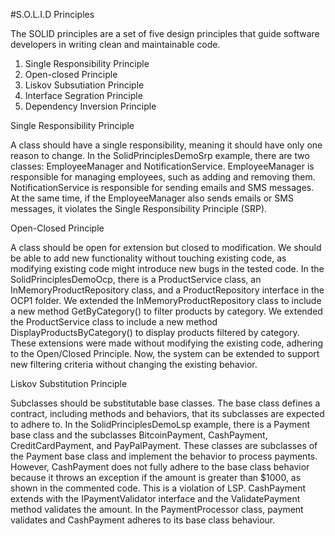 #S.O.L.I.D Principles

The SOLID principles are a set of five design principles that guide software developers in writing clean and maintainable code. 
1.	Single Responsibility Principle
2.	Open-closed Principle
3.	Liskov Subsutiation Principle
4.	Interface Segration Principle
5.	Dependency Inversion Principle

Single Responsibility Principle

A class should have a single responsibility, meaning it should have only one reason to change.
In the SolidPrinciplesDemoSrp example, there are two classes: EmployeeManager and NotificationService. EmployeeManager is responsible for managing employees, such as adding and removing them. NotificationService is responsible for sending emails and SMS messages.  
At the same time, if the EmployeeManager also sends emails or SMS messages, it violates the Single Responsibility Principle (SRP).

Open-Closed Principle

A class should be open for extension but closed to modification. We should be able to add new functionality without touching existing code, as modifying existing code might introduce new bugs in the tested code.
In the SolidPrinciplesDemoOcp, there is a ProductService class, an InMemoryProductRepository class, and a ProductRepository interface in the OCP1 folder.
We extended the InMemoryProductRepository class to include a new method GetByCategory() to filter products by category.
We extended the ProductService class to include a new method DisplayProductsByCategory() to display products filtered by category.
These extensions were made without modifying the existing code, adhering to the Open/Closed Principle. Now, the system can be extended to support new filtering criteria without changing the existing behavior.

Liskov Substitution Principle

Subclasses should be substitutable base classes. The base class defines a contract, including methods and behaviors, that its subclasses are expected to adhere to.
In the SolidPrinciplesDemoLsp example, there is a Payment base class and the subclasses BitcoinPayment, CashPayment, CreditCardPayment, and PayPalPayment. These classes are subclasses of the Payment base class and implement the behavior to process payments. However, CashPayment does not fully adhere to the base class behavior because it throws an exception if the amount is greater than $1000, as shown in the commented code.  This is a violation of LSP.
CashPayment extends with the IPaymentValidator interface and the ValidatePayment method validates the amount. In the PaymentProcessor class, payment validates and CashPayment adheres to its base class behaviour.

